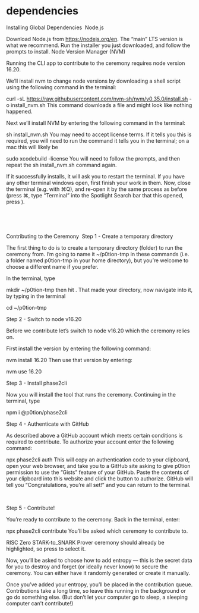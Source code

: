 # dependencies
Installing Global Dependencies
‍
Node.js

Download Node.js from https://nodejs.org/en. The “main” LTS version is what we recommend.
Run the installer you just downloaded, and follow the prompts to install.
Node Version Manager (NVM)

Running the CLI app to contribute to the ceremony requires node version 16.20.

We’ll install nvm to change node versions by downloading a shell script using the following command in the terminal:

curl -sL https://raw.githubusercontent.com/nvm-sh/nvm/v0.35.0/install.sh -o install_nvm.sh
This command downloads a file and might look like nothing happened.

Next we’ll install NVM by entering the following command in the terminal:

sh install_nvm.sh
You may need to accept license terms. If it tells you this is required, you will need to run the command it tells you in the terminal; on a mac this will likely be

sudo xcodebuild -license
You will need to follow the prompts, and then repeat the sh install_nvm.sh command again.

If it successfully installs, it will ask you to restart the terminal. If you have any other terminal windows open, first finish your work in them. Now, close the terminal (e.g. with ⌘Q), and re-open it by the same process as before (press ⌘<space>, type “Terminal” into the Spotlight Search bar that this opened, press <enter>).

‍

‍

Contributing to the Ceremony
‍
Step 1 - Create a temporary directory
‍

The first thing to do is to create a temporary directory (folder) to run the ceremony from. I’m going to name it ~/p0tion-tmp in these commands (i.e. a folder named p0tion-tmp in your home directory), but you’re welcome to choose a different name if you prefer.

In the terminal, type

mkdir ~/p0tion-tmp
then hit <enter>. That made your directory, now navigate into it, by typing in the terminal

cd ~/p0tion-tmp
‍

Step 2 - Switch to node v16.20
‍

Before we contribute let’s switch to node v16.20 which the ceremony relies on.

First install the version by entering the following command:

nvm install 16.20
Then use that version by entering:

nvm use 16.20
‍

Step 3 - Install phase2cli
‍

Now you will install the tool that runs the ceremony. Continuing in the terminal, type

npm i @p0tion/phase2cli
‍

Step 4 - Authenticate with GitHub
‍

As described above a GitHub account which meets certain conditions is required to contribute. To authorize your account enter the following command:

npx phase2cli auth
This will copy an authentication code to your clipboard, open your web browser, and take you to a GitHub site asking to give p0tion permission to use the “Gists” feature of your GitHub. Paste the contents of your clipboard into this website and click the button to authorize. GitHub will tell you “Congratulations, you’re all set!” and you can return to the terminal.

‍

Step 5 - Contribute!
‍

You’re ready to contribute to the ceremony. Back in the terminal, enter:

npx phase2cli contribute
You’ll be asked which ceremony to contribute to.

RISC Zero STARK-to_SNARK Prover ceremony should already be highlighted, so press <enter> to select it.

Now, you’ll be asked to choose how to add entropy — this is the secret data for you to destroy and forget (or ideally never know) to secure the ceremony. You can either have it randomly generated or create it manually.

Once you’ve added your entropy, you’ll be placed in the contribution queue. Contributions take a long time, so leave this running in the background or go do something else. (But don’t let your computer go to sleep, a sleeping computer can’t contribute!)

‍
